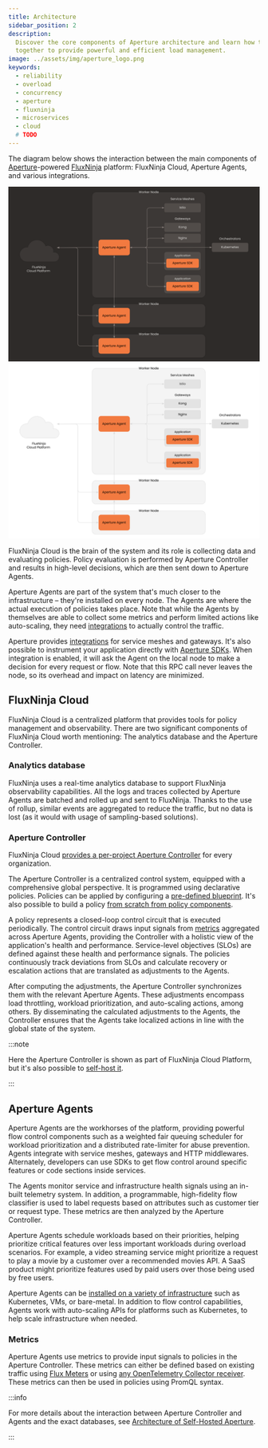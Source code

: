 ```yaml
---
title: Architecture
sidebar_position: 2
description:
  Discover the core components of Aperture architecture and learn how they work
  together to provide powerful and efficient load management.
image: ../assets/img/aperture_logo.png
keywords:
  - reliability
  - overload
  - concurrency
  - aperture
  - fluxninja
  - microservices
  - cloud
  # TODO
---
```


The diagram below shows the interaction between the main components of
[Aperture][]-powered [FluxNinja][] platform: FluxNinja Cloud, Aperture Agents,
and various integrations.

![FluxNinja Architecture](../assets/img/FluxNinja-arc-dark.svg#gh-dark-mode-only)
![FluxNinja Architecture](../assets/img/FluxNinja-arc-light.svg#gh-light-mode-only)

FluxNinja Cloud is the brain of the system and its role is collecting data and
evaluating policies. Policy evaluation is performed by Aperture Controller and
results in high-level decisions, which are then sent down to Aperture Agents.

Aperture Agents are part of the system that's much closer to the infrastructure
– they're installed on every node. The Agents are where the actual execution of
policies takes place. Note that while the Agents by themselves are able to
collect some metrics and perform limited actions like auto-scaling, they need
[integrations][] to actually control the traffic.

Aperture provides [integrations][] for service meshes and gateways. It's also
possible to instrument your application directly with [Aperture SDKs][]. When
integration is enabled, it will ask the Agent on the local node to make a
decision for every request or flow. Note that this RPC call never leaves the
node, so its overhead and impact on latency are minimized.

## FluxNinja Cloud

FluxNinja Cloud is a centralized platform that provides tools for policy
management and observability. There are two significant components of FluxNinja
Cloud worth mentioning: The analytics database and the Aperture Controller.

### Analytics database

FluxNinja uses a real-time analytics database to support FluxNinja observability
capabilities. All the logs and traces collected by Aperture Agents are batched
and rolled up and sent to FluxNinja. Thanks to the use of rollup, similar events
are aggregated to reduce the traffic, but no data is lost (as it would with
usage of sampling-based solutions).

### Aperture Controller

FluxNinja Cloud [provides a per-project Aperture
Controller][FluxNinja Cloud Controller] for every organization.

The Aperture Controller is a centralized control system, equipped with a
comprehensive global perspective. It is programmed using declarative policies.
Policies can be applied by configuring a [pre-defined blueprint][Use Cases].
It's also possible to build a policy [from scratch from policy
components][Policy].

A policy represents a closed-loop control circuit that is executed periodically.
The control circuit draws input signals from [metrics](#metrics) aggregated
across Aperture Agents, providing the Controller with a holistic view of the
application's health and performance. Service-level objectives (SLOs) are
defined against these health and performance signals. The policies continuously
track deviations from SLOs and calculate recovery or escalation actions that are
translated as adjustments to the Agents.

After computing the adjustments, the Aperture Controller synchronizes them with
the relevant Aperture Agents. These adjustments encompass load throttling,
workload prioritization, and auto-scaling actions, among others. By
disseminating the calculated adjustments to the Agents, the Controller ensures
that the Agents take localized actions in line with the global state of the
system.

:::note

Here the Aperture Controller is shown as part of FluxNinja Cloud Platform, but
it's also possible to [self-host it][Self-Hosting].

:::

## Aperture Agents

Aperture Agents are the workhorses of the platform, providing powerful flow
control components such as a weighted fair queuing scheduler for workload
prioritization and a distributed rate-limiter for abuse prevention. Agents
integrate with service meshes, gateways and HTTP middlewares. Alternately,
developers can use SDKs to get flow control around specific features or code
sections inside services.

The Agents monitor service and infrastructure health signals using an in-built
telemetry system. In addition, a programmable, high-fidelity flow classifier is
used to label requests based on attributes such as customer tier or request
type. These metrics are then analyzed by the Aperture Controller.

Aperture Agents schedule workloads based on their priorities, helping prioritize
critical features over less important workloads during overload scenarios. For
example, a video streaming service might prioritize a request to play a movie by
a customer over a recommended movies API. A SaaS product might prioritize
features used by paid users over those being used by free users.

Aperture Agents can be [installed on a variety of
infrastructure][Install Agents] such as Kubernetes, VMs, or bare-metal. In
addition to flow control capabilities, Agents work with auto-scaling APIs for
platforms such as Kubernetes, to help scale infrastructure when needed.

### Metrics

Aperture Agents use metrics to provide input signals to policies in the Aperture
Controller. These metrics can either be defined based on existing traffic using
[Flux Meters](/concepts/flux-meter.md) or using [any OpenTelemetry Collector
receiver][Metrics]. These metrics can then be used in policies using PromQL
syntax.

:::info

For more details about the interaction between Aperture Controller and Agents
and the exact databases, see [Architecture of Self-Hosted Aperture][].

:::

[FluxNinja]: /introduction.md
[Aperture]: https://github.com/fluxninja/aperture
[FluxNinja Cloud Controller]: /reference/fluxninja.md#cloud-controller
[Architecture of Self-Hosted Aperture]: /self-hosting/architecture.md
[Use Cases]: /use-cases/use-cases.md
[Policy]: /concepts/advanced/policy.md
[integrations]: /integrations/integrations.md
[Aperture SDKs]: /integrations/sdk/sdk.md
[Metrics]: /integrations/metrics/metrics.md
[Install Agents]: /get-started/installation/agent/agent.md
[Self-Hosting]: /self-hosting/self-hosting.md
